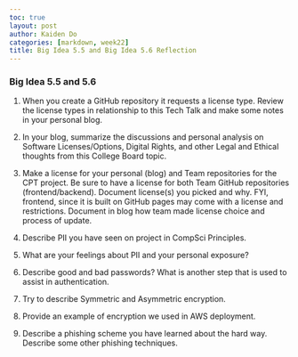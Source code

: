 ```yaml
---
toc: true
layout: post
author: Kaiden Do
categories: [markdown, week22]
title: Big Idea 5.5 and Big Idea 5.6 Reflection
---
```


### Big Idea 5.5 and 5.6

1. When you create a GitHub repository it requests a license type. Review the license types in relationship to this Tech Talk and make some notes in your personal blog.
2. In your blog, summarize the discussions and personal analysis on Software Licenses/Options, Digital Rights, and other Legal and Ethical thoughts from this College Board topic.
3. Make a license for your personal (blog) and Team repositories for the CPT project. Be sure to have a license for both Team GitHub repositories (frontend/backend). Document license(s) you picked and why. FYI, frontend, since it is built on GitHub pages may come with a license and restrictions. Document in blog how team made license choice and process of update.

4. Describe PII you have seen on project in CompSci Principles.
5. What are your feelings about PII and your personal exposure?
6. Describe good and bad passwords? What is another step that is used to assist in authentication.
7. Try to describe Symmetric and Asymmetric encryption.
8. Provide an example of encryption we used in AWS deployment.
9. Describe a phishing scheme you have learned about the hard way. Describe some other phishing techniques.
